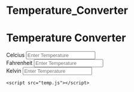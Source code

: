 # Temperature_Converter
<!DOCTYPE html>
<html lang="en">
  <head>
    <meta charset="UTF-8" />
    <meta http-equiv="X-UA-Compatible" content="IE=edge" />
    <meta name="viewport" content="width=device-width, initial-scale=1.0" />
    <title>Temperature Converter</title>
    <link rel="stylesheet" href="temp.css" />
  </head>
  <body>
    <div class="container">
      <h1 class="heading">Temperature Converter</h1>
      <div class="temp-container">
        <label for="Celcius">Celcius</label>
        <input
          onchange="computeTemp(event)"
          type="number"
          name="Celcius"
          id="Celcius"
          class="Celcius"
          placeholder="Enter Temperature"
        />
      </div>
      <div class="temp-container">
        <label for="Fahrenheit">Fahrenheit</label>
        <input
          onchange="computeTemp(event)"
          type="number"
          name="Fahrenheit"
          id="Fahrenheit"
          class="Fahrenheit"
          placeholder="Enter Temperature"
        />
      </div>
      <div class="temp-container">
        <label for="Kelvin">Kelvin</label>
        <input
          onchange="computeTemp(event)"
          type="number"
          name="Kelvin"
          id="Kelvin"
          class="Kelvin"
          placeholder="Enter Temperature"
        />
      </div>
    </div>

    <script src="temp.js"></script>
  </body>
</html>
